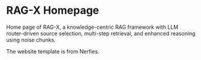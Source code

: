 # RAG-X Homepage

Home page of RAG-X, a knowledge-centric RAG framework with LLM router-driven source selection, multi-step retrieval, and enhanced reasoning using noise chunks.

The website template is from Nerfies. 